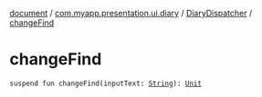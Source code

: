 [document](../../index.md) / [com.myapp.presentation.ui.diary](../index.md) / [DiaryDispatcher](index.md) / [changeFind](./change-find.md)

# changeFind

`suspend fun changeFind(inputText: `[`String`](https://kotlinlang.org/api/latest/jvm/stdlib/kotlin/-string/index.html)`): `[`Unit`](https://kotlinlang.org/api/latest/jvm/stdlib/kotlin/-unit/index.html)